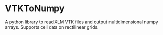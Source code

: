 # VTKToNumpy
A python library to read XLM VTK files and output multidimensional numpy arrays. Supports cell data on rectilinear grids.
